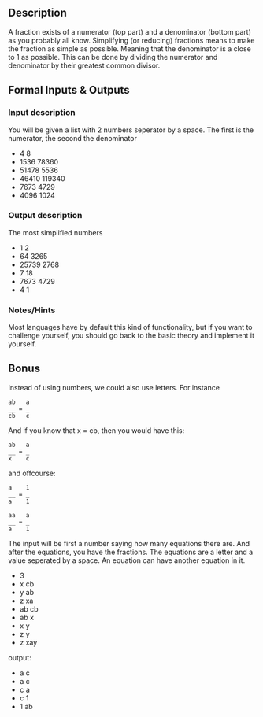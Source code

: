 ## Description

A fraction exists of a numerator (top part) and a denominator (bottom part) as you probably all know.
Simplifying (or reducing) fractions means to make the fraction as simple as possible. Meaning that the denominator is a close to 1 as possible. This can be done by dividing the numerator and denominator by their greatest common divisor.

## Formal Inputs & Outputs

### Input description

You will be given a list with 2 numbers seperator by a space. The first is the numerator, the second the denominator
+ 4 8
+ 1536 78360
+ 51478 5536
+ 46410 119340
+ 7673 4729
+ 4096 1024

### Output description

The most simplified numbers
+ 1 2
+ 64 3265
+ 25739 2768
+ 7 18
+ 7673 4729
+ 4 1

### Notes/Hints

Most languages have by default this kind of functionality, but if you want to challenge yourself, you should go back to the basic theory and implement it yourself.

## Bonus

Instead of using numbers, we could also use letters.
For instance
```
ab   a
__ = _
cb   c
```
And if you know that x = cb, then you would have this:

```
ab   a
__ = _
x    c
```  
and offcourse:

```
a    1
__ = _
a    1

aa   a
__ = _
a    1
```

The input will be first a number saying how many equations there are. And after the equations, you have the fractions.
The equations are a letter and a value seperated by a space. An equation can have another equation in it.

+ 3
+ x cb
+ y ab
+ z xa
+ ab cb
+ ab x
+ x y
+ z y
+ z xay

output:
+ a c
+ a c
+ c a
+ c 1
+ 1 ab
